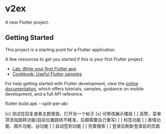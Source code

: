 # v2ex

A new Flutter project.

## Getting Started

This project is a starting point for a Flutter application.

A few resources to get you started if this is your first Flutter project:

- [Lab: Write your first Flutter app](https://docs.flutter.dev/get-started/codelab)
- [Cookbook: Useful Flutter samples](https://docs.flutter.dev/cookbook)

For help getting started with Flutter development, view the
[online documentation](https://docs.flutter.dev/), which offers tutorials,
samples, guidance on mobile development, and a full API reference.

flutter build apk --split-per-abi

[x] 测试在回复或者主题里面，打开另一个帖子
[x] 可修改展示楼层
[ ] 高赞，菜单项添加跳转功能(目前位置跳转不精准，后期需要自己重写)
[ ] 标签功能
[ ] 表情功能、图片功能、@功能
[ ] 自动签到功能
[ ] 完善搜索
[ ] 登录后刷新登录前的页面

